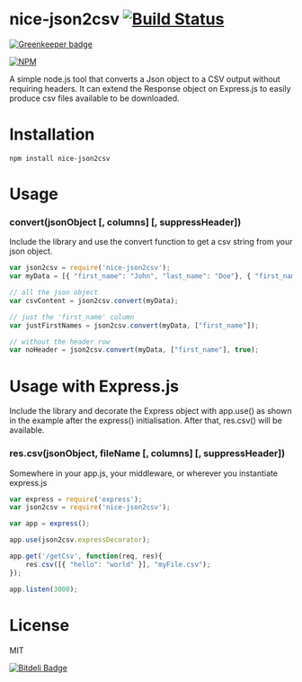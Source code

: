 nice-json2csv [![Build Status](https://secure.travis-ci.org/matteofigus/nice-json2csv.png?branch=master)](http://travis-ci.org/matteofigus/nice-json2csv)
=============

[![Greenkeeper badge](https://badges.greenkeeper.io/matteofigus/nice-json2csv.svg)](https://greenkeeper.io/)

[![NPM](https://nodei.co/npm/nice-json2csv.png?downloads=true)](https://npmjs.org/package/nice-json2csv)

A simple node.js tool that converts a Json object to a CSV output without requiring headers.
It can extend the Response object on Express.js to easily produce csv files available to be downloaded.

# Installation

```shell
npm install nice-json2csv
```

# Usage

### convert(jsonObject [, columns] [, suppressHeader])

Include the library and use the convert function to get a csv string from your json object.

```js
var json2csv = require('nice-json2csv');
var myData = [{ "first_name": "John", "last_name": "Doe"}, { "first_name": "Jane", "last_name": "Doe"}, { "first_name": "Mick"}];

// all the json object
var csvContent = json2csv.convert(myData);

// just the 'first_name' column
var justFirstNames = json2csv.convert(myData, ["first_name"]);

// without the header row
var noHeader = json2csv.convert(myData, ["first_name"], true);
```

# Usage with Express.js

Include the library and decorate the Express object with app.use() as shown in the example after the express() initialisation. After that, res.csv() will be available.

### res.csv(jsonObject, fileName [, columns] [, suppressHeader])

Somewhere in your app.js, your middleware, or wherever you instantiate express.js

```js
var express = require('express');
var json2csv = require('nice-json2csv');

var app = express();

app.use(json2csv.expressDecorator);  

app.get('/getCsv', function(req, res){
	res.csv([{ "hello": "world" }], "myFile.csv");
});

app.listen(3000);
```

# License

MIT

[![Bitdeli Badge](https://d2weczhvl823v0.cloudfront.net/matteofigus/nice-json2csv/trend.png)](https://bitdeli.com/free "Bitdeli Badge")

